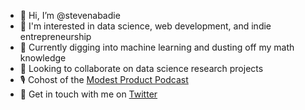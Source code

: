 - 👋 Hi, I’m @stevenabadie
- 👀 I'm interested in data science, web development, and indie entrepreneurship
- 🌱 Currently digging into machine learning and dusting off my math knowledge
- 🤝 Looking to collaborate on data science research projects
- 🎙️ Cohost of the [Modest Product Podcast](https://modprodpod.com)
- 💬 Get in touch with me on [Twitter](https://twitter.com/stabadie)

<!---
stevenabadie/stevenabadie is a ✨ special ✨ repository because its `README.md` (this file) appears on your GitHub profile.
You can click the Preview link to take a look at your changes.
--->
